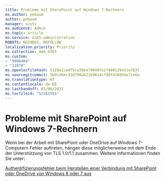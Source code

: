 ```yaml
---
title: Probleme mit SharePoint auf Windows 7-Rechnern
ms.author: pebaum
author: pebaum
manager: scotv
ms.audience: Admin
ms.topic: article
ms.service: o365-administration
ROBOTS: NOINDEX, NOFOLLOW
localization_priority: Priority
ms.collection: Adm_O365
ms.custom:
- "9006484"
- "11070"
ms.openlocfilehash: 5329a1cadf5ca38e479040fe1f400129e51e783f
ms.sourcegitcommit: 5b0cd6ecd16798a421b9614cfd0f416d43e7ce6a
ms.translationtype: HT
ms.contentlocale: de-DE
ms.lasthandoff: 05/06/2021
ms.locfileid: "52261555"
---
```

# <a name="issues-with-sharepoint-on-windows-7-machines"></a>Probleme mit SharePoint auf Windows 7-Rechnern

Wenn bei der Arbeit mit SharePoint oder OneDrive auf Windows 7-Computern Fehler auftreten, hängen diese möglicherweise mit dem Ende der Unterstützung von TLS 1.0/1.1 zusammen. Weitere Informationen finden Sie unter:

[Authentifizierungsfehler beim Herstellen einer Verbindung mit SharePoint oder OneDrive von Windows 8 oder 7 aus](https://docs.microsoft.com/sharepoint/troubleshoot/administration/authentication-errors-windows7)



